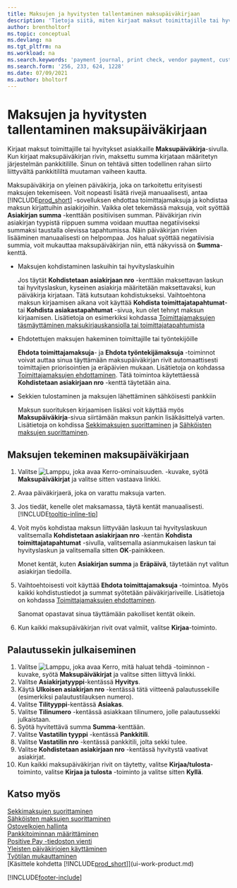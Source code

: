 ```yaml
---
title: Maksujen ja hyvitysten tallentaminen maksupäiväkirjaan
description: 'Tietoja siitä, miten kirjaat maksut toimittajille tai hyvitykset asiakkaille Maksupäiväkirja-sivulla.'
author: brentholtorf
ms.topic: conceptual
ms.devlang: na
ms.tgt_pltfrm: na
ms.workload: na
ms.search.keywords: 'payment journal, print check, vendor payment, customer refund, refund check, creditor, debt, balance due, AP'
ms.search.form: '256, 233, 624, 1228'
ms.date: 07/09/2021
ms.author: bholtorf
---
```

# <a name="record-payments-and-refunds-in-the-payment-journal"></a>Maksujen ja hyvitysten tallentaminen maksupäiväkirjaan

Kirjaat maksut toimittajille tai hyvitykset asiakkaille **Maksupäiväkirja**-sivulla. Kun kirjaat maksupäiväkirjan rivin, maksettu summa kirjataan määritetyn järjestelmän pankkitilille. Sinun on tehtävä sitten todellinen rahan siirto liittyvältä pankkitililtä muutaman vaiheen kautta.  

Maksupäiväkirja on yleinen päiväkirja, joka on tarkoitettu erityisesti maksujen tekemiseen. Voit nopeasti lisätä rivejä manuaalisesti, antaa [!INCLUDE[prod_short](includes/prod_short.md)] -sovelluksen ehdottaa toimittajamaksuja ja kohdistaa maksun kirjattuihin asiakirjoihin. Vaikka olet tekemässä maksuja, voit syöttää **Asiakirjan summa** -kenttään positiivisen summan. Päiväkirjan rivin asiakirjan tyypistä riippuen summa voidaan muuttaa negatiiviseksi summaksi taustalla olevissa tapahtumissa. Näin päiväkirjan rivien lisääminen manuaalisesti on helpompaa. Jos haluat syöttää negatiivisia summia, voit mukauttaa maksupäiväkirjan niin, että näkyvissä on **Summa**-kenttä.  

- Maksujen kohdistaminen laskuihin tai hyvityslaskuihin

    Jos täytät **Kohdistetaan asiakirjaan nro** -kenttään maksettavan laskun tai hyvityslaskun, kyseinen asiakirja määritetään maksettavaksi, kun päiväkirja kirjataan. Tätä kutsutaan kohdistukseksi. Vaihtoehtona maksun kirjaamisen aikana voit käyttää **Kohdista toimittajatapahtumat**- tai **Kohdista asiakastapahtumat** -sivua, kun olet tehnyt maksun kirjaamisen. Lisätietoja on esimerkiksi kohdassa [Toimittajamaksujen täsmäyttäminen maksukirjauskansiolla tai toimittajatapahtumista](payables-how-apply-purchase-transactions-manually.md)  

- Ehdotettujen maksujen hakeminen toimittajille tai työntekijöille

    **Ehdota toimittajamaksuja**- ja **Ehdota työntekijämaksuja** -toiminnot voivat auttaa sinua täyttämään maksupäiväkirjan rivit automaattisesti toimittajien priorisointien ja eräpäivien mukaan. Lisätietoja on kohdassa [Toimittajamaksujen ehdottaminen](payables-how-suggest-vendor-payments.md). Tätä toimintoa käytettäessä **Kohdistetaan asiakirjaan nro** -kenttä täytetään aina.  

- Sekkien tulostaminen ja maksujen lähettäminen sähköisesti pankkiin

    Maksun suorituksen kirjaamisen lisäksi voit käyttää myös **Maksupäiväkirja**-sivua siirtämään maksun pankin lisäkäsittelyä varten. Lisätietoja on kohdissa [Sekkimaksujen suorittaminen](payables-how-work-checks.md) ja [Sähköisten maksujen suorittaminen](finance-make-payments-with-bank-data-conversion-service-or-sepa-credit-transfer.md#exporting-payments-to-a-bank-file).  

## <a name="to-make-payments-in-the-payment-journal"></a>Maksujen tekeminen maksupäiväkirjaan

1. Valitse ![Lamppu, joka avaa Kerro-ominaisuuden.](media/ui-search/search_small.png "Kerro, mitä haluat tehdä") -kuvake, syötä **Maksupäiväkirjat** ja valitse sitten vastaava linkki.
2. Avaa päiväkirjaerä, joka on varattu maksuja varten.
3. Jos tiedät, kenelle olet maksamassa, täytä kentät manuaalisesti. [!INCLUDE[tooltip-inline-tip](includes/tooltip-inline-tip_md.md)]
4. Voit myös kohdistaa maksun liittyvään laskuun tai hyvityslaskuun valitsemalla **Kohdistetaan asiakirjaan nro** -kentän **Kohdista toimittajatapahtumat** -sivulla, valitsemalla asianmukaisen laskun tai hyvityslaskun ja valitsemalla sitten **OK**-painikkeen.

    Monet kentät, kuten **Asiakirjan summa** ja **Eräpäivä**, täytetään nyt valitun asiakirjan tiedoilla.
5. Vaihtoehtoisesti voit käyttää **Ehdota toimittajamaksuja** -toimintoa. Myös kaikki kohdistustiedot ja summat syötetään päiväkirjariveille. Lisätietoja on kohdassa [Toimittajamaksujen ehdottaminen](payables-how-suggest-vendor-payments.md).

    Sanomat opastavat sinua täyttämään pakolliset kentät oikein.
6. Kun kaikki maksupäiväkirjan rivit ovat valmiit, valitse **Kirjaa**-toiminto.


## <a name="to-issue-a-refund-check"></a>Palautussekin julkaiseminen

1. Valitse ![Lamppu, joka avaa Kerro, mitä haluat tehdä -toiminnon](media/ui-search/search_small.png "Kerro, mitä haluat tehdä") -kuvake, syötä **Maksupäiväkirjat** ja valitse sitten liittyvä linkki.
2. Valitse **Asiakirjatyyppi**-kentässä **Hyvitys**.  
3. Käytä **Ulkoisen asiakirjan nro** -kentässä tätä viitteenä palautussekille (esimerkiksi palautustilauksen numero).  
4. Valitse **Tilityyppi**-kentässä **Asiakas**.  
5. Valitse **Tilinumero** -kentässä asiakkaan tilinumero, jolle palautussekki julkaistaan.  
6. Syötä hyvitettävä summa **Summa**-kenttään.  
7. Valitse **Vastatilin tyyppi** -kentässä **Pankkitili**.  
8. Valitse **Vastatilin nro** -kentässä pankkitili, jolta sekki tulee.  
9. Valitse **Kohdistetaan asiakirjaan nro** -kentässä hyvitystä vaativat asiakirjat.  
10. Kun kaikki maksupäiväkirjan rivit on täytetty, valitse **Kirjaa/tulosta**-toiminto, valitse **Kirjaa ja tulosta** -toiminto ja valitse sitten **Kyllä**.  
  

## <a name="see-also"></a>Katso myös
[Sekkimaksujen suorittaminen](payables-how-work-checks.md)  
[Sähköisten maksujen suorittaminen](finance-make-payments-with-bank-data-conversion-service-or-sepa-credit-transfer.md#exporting-payments-to-a-bank-file)  
[Ostovelkojen hallinta](payables-manage-payables.md)  
[Pankkitoiminnan määrittäminen](bank-setup-banking.md)  
[Positive Pay -tiedoston vienti](finance-how-positive-pay.md)  
[Yleisten päiväkirjojen käyttäminen](ui-work-general-journals.md)  
[Työtilan mukauttaminen](ui-personalization-user.md)  
[Käsittele kohdetta [!INCLUDE[prod_short](includes/prod_short.md)]](ui-work-product.md)  


[!INCLUDE[footer-include](includes/footer-banner.md)]
